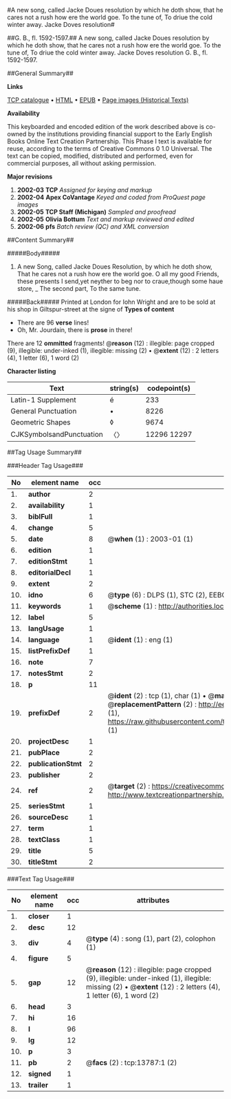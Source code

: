 #A new song, called Jacke Doues resolution by which he doth show, that he cares not a rush how ere the world goe. To the tune of, To driue the cold winter away. Jacke Doves resolution#

##G. B., fl. 1592-1597.##
A new song, called Jacke Doues resolution by which he doth show, that he cares not a rush how ere the world goe. To the tune of, To driue the cold winter away.
Jacke Doves resolution
G. B., fl. 1592-1597.

##General Summary##

**Links**

[TCP catalogue](http://www.ota.ox.ac.uk/tcp/)  • 
[HTML](http://tei.it.ox.ac.uk/tcp/Texts-HTML/free/A00/A00235.html)  • 
[EPUB](http://tei.it.ox.ac.uk/tcp/Texts-EPUB/free/A00/A00235.epub) • 
[Page images (Historical Texts)](https://data.historicaltexts.jisc.ac.uk/view?pubId=eebo-99848676e&pageId=eebo-99848676e-13787-1)

**Availability**

This keyboarded and encoded edition of the
	       work described above is co-owned by the institutions
	       providing financial support to the Early English Books
	       Online Text Creation Partnership. This Phase I text is
	       available for reuse, according to the terms of Creative
	       Commons 0 1.0 Universal. The text can be copied,
	       modified, distributed and performed, even for
	       commercial purposes, all without asking permission.

**Major revisions**

1. __2002-03__ __TCP__ *Assigned for keying and markup*
1. __2002-04__ __Apex CoVantage__ *Keyed and coded from ProQuest page images*
1. __2002-05__ __TCP Staff (Michigan)__ *Sampled and proofread*
1. __2002-05__ __Olivia Bottum__ *Text and markup reviewed and edited*
1. __2002-06__ __pfs__ *Batch review (QC) and XML conversion*

##Content Summary##

#####Body#####

1. A new Song, called Jacke Doues Resolution, by which he doth show, That he cares not a rush how ere the world goe.
O all my good Friends, these presents I send,yet neyther to beg nor to craue,though some haue store,
    _ The second part, To the same tune.

#####Back#####
Printed at London for Iohn Wright and are to be sold at his shop in Giltspur-street at the signe of 
**Types of content**

  * There are 96 **verse** lines!
  * Oh, Mr. Jourdain, there is **prose** in there!

There are 12 **ommitted** fragments! 
 @__reason__ (12) : illegible: page cropped (9), illegible: under-inked (1), illegible: missing (2)  •  @__extent__ (12) : 2 letters (4), 1 letter (6), 1 word (2)

**Character listing**


|Text|string(s)|codepoint(s)|
|---|---|---|
|Latin-1 Supplement|é|233|
|General Punctuation|•|8226|
|Geometric Shapes|◊|9674|
|CJKSymbolsandPunctuation|〈〉|12296 12297|

##Tag Usage Summary##

###Header Tag Usage###

|No|element name|occ|attributes|
|---|---|---|---|
|1.|__author__|2||
|2.|__availability__|1||
|3.|__biblFull__|1||
|4.|__change__|5||
|5.|__date__|8| @__when__ (1) : 2003-01 (1)|
|6.|__edition__|1||
|7.|__editionStmt__|1||
|8.|__editorialDecl__|1||
|9.|__extent__|2||
|10.|__idno__|6| @__type__ (6) : DLPS (1), STC (2), EEBO-CITATION (1), PROQUEST (1), VID (1)|
|11.|__keywords__|1| @__scheme__ (1) : http://authorities.loc.gov/ (1)|
|12.|__label__|5||
|13.|__langUsage__|1||
|14.|__language__|1| @__ident__ (1) : eng (1)|
|15.|__listPrefixDef__|1||
|16.|__note__|7||
|17.|__notesStmt__|2||
|18.|__p__|11||
|19.|__prefixDef__|2| @__ident__ (2) : tcp (1), char (1)  •  @__matchPattern__ (2) : ([0-9\-]+):([0-9IVX]+) (1), (.+) (1)  •  @__replacementPattern__ (2) : http://eebo.chadwyck.com/downloadtiff?vid=$1&page=$2 (1), https://raw.githubusercontent.com/textcreationpartnership/Texts/master/tcpchars.xml#$1 (1)|
|20.|__projectDesc__|1||
|21.|__pubPlace__|2||
|22.|__publicationStmt__|2||
|23.|__publisher__|2||
|24.|__ref__|2| @__target__ (2) : https://creativecommons.org/publicdomain/zero/1.0/ (1), http://www.textcreationpartnership.org/docs/. (1)|
|25.|__seriesStmt__|1||
|26.|__sourceDesc__|1||
|27.|__term__|1||
|28.|__textClass__|1||
|29.|__title__|5||
|30.|__titleStmt__|2||


###Text Tag Usage###

|No|element name|occ|attributes|
|---|---|---|---|
|1.|__closer__|1||
|2.|__desc__|12||
|3.|__div__|4| @__type__ (4) : song (1), part (2), colophon (1)|
|4.|__figure__|5||
|5.|__gap__|12| @__reason__ (12) : illegible: page cropped (9), illegible: under-inked (1), illegible: missing (2)  •  @__extent__ (12) : 2 letters (4), 1 letter (6), 1 word (2)|
|6.|__head__|3||
|7.|__hi__|16||
|8.|__l__|96||
|9.|__lg__|12||
|10.|__p__|3||
|11.|__pb__|2| @__facs__ (2) : tcp:13787:1 (2)|
|12.|__signed__|1||
|13.|__trailer__|1||
